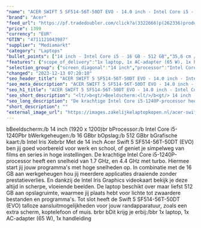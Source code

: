```yaml
---
"name": "ACER SWIFT 5 SF514-56T-50DT EVO - 14.0 inch - Intel Core i5 - 16 GB - 512 GB"
"brand": "Acer"
"feed_url": "https://pf.tradedoubler.com/click?a(3322666)p(262336)product(50617-1743712)ttid(3)url(https%3A%2F%2Fwww.mediamarkt.nl%2Fnl%2Fproduct%2F_acer-swift-5-sf514-56t-50dt-evo-1743712.html%3Futm_source%3Dtradedoubler%26utm_medium%3Daff-comparison%26utm_term%3D1743712)"
"price": 1399
"currency": "EUR"
"GTIN": "4711121043987"
"supplier": "Mediamarkt"
"category": "Laptops"
"bullet_points": ["14 inch - Intel Core i5 - 16 GB - 512 GB","35,6 cm / 14 inch","WUXGA - 35,6 cm / 14 inch","SSD , 512 GB , M.2 via NVMe","2x USB 3.2 (Gen 2, Type-A), 2x USB 3.2 (Gen 2, Type-C) met DisplayPort, 1x HDMI 2.0, 1x hoofdtelefoon-/microfooncombo","Lithium-ion","31.05 cm x 1.49 cm x 21.33 cm /"]
"features": {"scope_of_delivery":"1x laptop, 1x AC-adapter (65 W), 1x handleiding","battery_type":"Lithium-ion","color":"Blauw","hard_disk_1":"SSD , 512 GB , M.2 via NVMe","additional_update_information":"Voor zover op de afbeeldingen apps worden getoond, geldt dat MediaMarkt niet kan garanderen dat de apps tijdens de volledige levensduur van het product goed zullen blijven functioneren. Dit hangt af van het beleid van de fabrikant.","image_ratio":"16:10","configuration":"14 inch - Intel Core i5 - 16 GB - 512 GB","bluetooth":"Ja","height":"1,49 cm","manufacturer_part_number":"NX.K0KEH.002","manufacturer_guarantee":"2 jaar","card_reader":"Nee","panel_type":"IPS (In-Plane Switching)","screen_diagonal_inches":"14 inch","manufacturer_supported_software_updates":"Onbekend","processor_clock_rate":"1.7 GHz","processor_speed_with_turbo":"4.4 GHz","battery_capacity":"56 Wh","product_manufacturer":"ACER","touchscreen":"Ja","integrated_mike":"Ja","speakers":"Ja","convertibility":"Vast scherm","warranty_note":"2 Jaar Pick up & Return / Drop off Collection points","screen_type":"Glanzend scherm","model_year":"2022","shipping_costs":"0.00","memory_size":"16 GB","battery_life":"14 u","product_depth":"21,33 cm","screen_diagonal_cm_inch":"35,6 cm / 14 inch","processor_brand":"Intel®","ram_configuration":"1x 16 GB","wlan_standards":"WiFi 6 (802.11AX)","delivery_time":"1","bluetooth_version":"5.0","connections":"2x USB 3.2 (Gen 2, Type-A), 2x USB 3.2 (Gen 2, Type-C) met DisplayPort, 1x HDMI 2.0, 1x hoofdtelefoon-/microfooncombo","number_of_processor_cores":"12","dimensions_weight":"31.05 cm x 1.49 cm x 21.33 cm /","memory_speeds":"2666 MHz","short_description":"14.0 inch WUXGA • Intel core i5-1240P • 16 GB • 512 GB SSD (M.2) • Intel Intel Iris Xe Graphics ( )","product_type":"Laptop","capacity_of_1_hard_disk":"512 GB","weight":"1,2 kg","brightness":"340 cd/m²","type_of_1_hard_disk":"SSD","product_introduction_date":"2022-08-31","front_camera":"Ja","screen_diagonal_cm":"35,6 cm","product_width":"31,05 cm","integrated_webcam":"Ja","processor_model":"Core™ i5","update_policy":"Onbekend","depth":"21,33 cm","total_storage_space_in_gb":"512 GB","wlan":"Ja","ram_type":"DDR4","previous_price":"","image_quality":"WUXGA","special_features":"Nee","resolution":"1920 x 1200","product_height":"1,49 cm","processor":"Intel Core i5-1240P","total_storage_space":"512 GB"}
"selection_group": {"screen_diagonal":"14 inch","processor":"Intel Core i5","changed_price_past_3_days":false,"product_family":"Swift"}
"changed": "2023-12-13 07:20:10"
"seo_header_title": "ACER SWIFT 5 SF514-56T-50DT EVO - 14.0 inch - Intel Core i5 - 16 GB - 512 GB"
"seo_meta_description": "ACER SWIFT 5 SF514-56T-50DT EVO - 14.0 inch - Intel Core i5 - 16 GB - 512 GB"
"seo_h1_title": "ACER SWIFT 5 SF514-56T-50DT EVO - 14.0 inch - Intel Core i5 - 16 GB - 512 GB"
"seo_short_description": "<lt/>b<gt/>Beeldscherm:<lt/>/b<gt/> 14 inch (1920 x 1200)<lt/>br<gt/> <lt/>b<gt/>Processor:<lt/>/b<gt/> Intel Core i5-1240P<lt/>br<gt/> <lt/>b<gt/>Werkgeheugen:<lt/>/b<gt/> 16 GB<lt/>br<gt/> <lt/>b<gt/>Opslag:<lt/>/b<gt/> 512 GB<lt/>br<gt/> <lt/>b<gt/>Grafische kaart:<lt/>/b<gt/> Intel Iris Xe<lt/>br<gt/><lt/>br<gt/> Met de 14 inch Acer Swift 5 SF514-56T-50DT (EVO) ben jij goed voorbereid voor werk en school, of geniet je simpelweg van films en series in hoge instellingen."
"seo_long_description": "De krachtige Intel Core i5-1240P-processor heeft een snelheid van 1. 7 GHz, en 4. 4 GHz met turbo. Hiermee start jij jouw programma's met hoge snelheden op. In combinatie met de 16 GB aan werkgeheugen hou jij meerdere applicaties draaiende zonder prestatieverlies. En dankzij de Intel Iris Graphics videokaart bekijk je deze altijd in scherpe, vloeiende beelden. De laptop beschikt over maar liefst 512 GB aan opslagruimte, waarmee jij plaats hebt voor lichte tot zwaardere bestanden en programma's. Tot slot heeft de Swift 5 SF514-56T-50DT (EVO) talloze aansluitmogelijkheden voor jouw randapparatuur, zoals een extra scherm, koptelefoon of muis. <lt/>br<gt/><lt/>br<gt/> <lt/>b<gt/>Dit krijg je erbij:<lt/>/b<gt/><lt/>br<gt/> 1x laptop, 1x AC-adapter (65 W), 1x handleiding"
"short_description": ""
"external_image_url": "https://images.zakelijkelaptopkopen.nl/acer-swift-5-sf514-56t-50dt-evo-1743712.webp"
---
```


<lt/>b<gt/>Beeldscherm:<lt/>/b<gt/> 14 inch (1920 x 1200)<lt/>br<gt/> <lt/>b<gt/>Processor:<lt/>/b<gt/> Intel Core i5-1240P<lt/>br<gt/> <lt/>b<gt/>Werkgeheugen:<lt/>/b<gt/> 16 GB<lt/>br<gt/> <lt/>b<gt/>Opslag:<lt/>/b<gt/> 512 GB<lt/>br<gt/> <lt/>b<gt/>Grafische kaart:<lt/>/b<gt/> Intel Iris Xe<lt/>br<gt/><lt/>br<gt/> Met de 14 inch Acer Swift 5 SF514-56T-50DT (EVO) ben jij goed voorbereid voor werk en school, of geniet je simpelweg van films en series in hoge instellingen. De krachtige Intel Core i5-1240P-processor heeft een snelheid van 1.7 GHz, en 4.4 GHz met turbo. Hiermee start jij jouw programma's met hoge snelheden op. In combinatie met de 16 GB aan werkgeheugen hou jij meerdere applicaties draaiende zonder prestatieverlies. En dankzij de Intel Iris Graphics videokaart bekijk je deze altijd in scherpe, vloeiende beelden. De laptop beschikt over maar liefst 512 GB aan opslagruimte, waarmee jij plaats hebt voor lichte tot zwaardere bestanden en programma's. Tot slot heeft de Swift 5 SF514-56T-50DT (EVO) talloze aansluitmogelijkheden voor jouw randapparatuur, zoals een extra scherm, koptelefoon of muis. <lt/>br<gt/><lt/>br<gt/> <lt/>b<gt/>Dit krijg je erbij:<lt/>/b<gt/><lt/>br<gt/> 1x laptop, 1x AC-adapter (65 W), 1x handleiding
